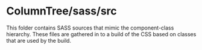 # ColumnTree/sass/src

This folder contains SASS sources that mimic the component-class hierarchy. These files
are gathered in to a build of the CSS based on classes that are used by the build.
